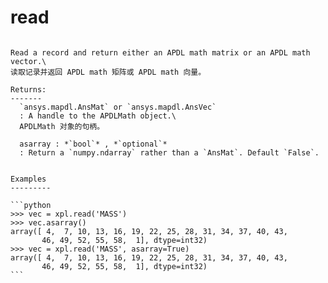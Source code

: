 # read

````{method} ansXpl.read(recordname, asarray=False)

Read a record and return either an APDL math matrix or an APDL math vector.\
读取记录并返回 APDL math 矩阵或 APDL math 向量。

Returns:
-------
  `ansys.mapdl.AnsMat` or `ansys.mapdl.AnsVec`
  : A handle to the APDLMath object.\
  APDLMath 对象的句柄。

  asarray : *`bool`* , *`optional`*
  : Return a `numpy.ndarray` rather than a `AnsMat`. Default `False`.


Examples
---------

```python
>>> vec = xpl.read('MASS')
>>> vec.asarray()
array([ 4,  7, 10, 13, 16, 19, 22, 25, 28, 31, 34, 37, 40, 43,
       46, 49, 52, 55, 58,  1], dtype=int32)
>>> vec = xpl.read('MASS', asarray=True)
array([ 4,  7, 10, 13, 16, 19, 22, 25, 28, 31, 34, 37, 40, 43,
       46, 49, 52, 55, 58,  1], dtype=int32)
```


````